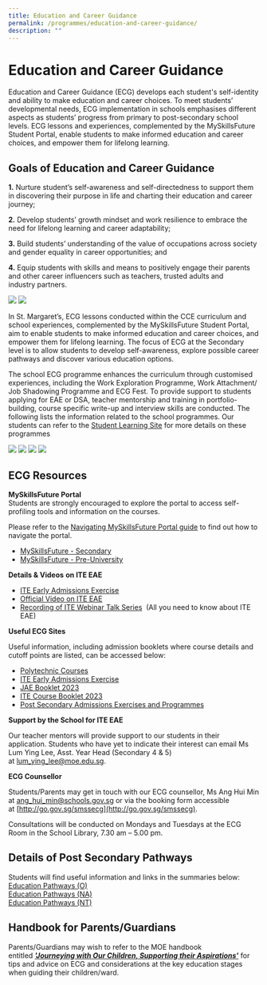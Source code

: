 ```yaml
---
title: Education and Career Guidance
permalink: /programmes/education-and-career-guidance/
description: ""
---
```

Education and Career Guidance
=============================

Education and Career Guidance (ECG) develops each student's self-identity and ability to make education and career choices. To meet students’ developmental needs, ECG implementation in schools emphasises different aspects as students’ progress from primary to post-secondary school levels. ECG lessons and experiences, complemented by the MySkillsFuture Student Portal, enable students to make informed education and career choices, and empower them for lifelong learning.

Goals of Education and Career Guidance
--------------------------------------

**1.**&nbsp;Nurture student’s self-awareness and self-directedness to support them in discovering their purpose in life and charting their education and career journey;  
  
**2.**&nbsp;Develop students’ growth mindset and work resilience to embrace the need for lifelong learning and career adaptability;  
  
**3.**&nbsp;Build students’ understanding of the value of occupations across society and gender equality in career opportunities; and  
  
**4.**&nbsp;Equip students with skills and means to positively engage their parents and other career influencers such as teachers, trusted adults and&nbsp; &nbsp; &nbsp; &nbsp;  
industry partners.


![](/images/picture%201%20-%20nurse%20day%202019%20(4).JPG)
![](/images/picture%202%20-%20experience%20shatec%20(1).jpg)

In St. Margaret’s, ECG lessons conducted within the CCE curriculum and school experiences, complemented by the MySkillsFuture Student Portal, aim to enable students to make informed education and career choices, and empower them for lifelong learning. The focus of ECG at the Secondary level is to allow students to develop self-awareness, explore possible career pathways and discover various education options.&nbsp;

  

The school ECG programme enhances the curriculum through customised experiences, including the Work Exploration Programme, Work Attachment/ Job Shadowing Programme and ECG Fest. To provide support to students applying for EAE or DSA, teacher mentorship and training in portfolio-building, course specific write-up and interview skills are conducted. The following lists the information related to the school programmes. Our students can refer to the&nbsp;[Student Learning Site](https://sites.google.com/moe.edu.sg/smssstudentsportal/ecg)&nbsp;for more details on these programmes

![](/images/picture%203%20-%20ecgc%20sharing%20(3).jpg)
![](/images/picture%204%20-%20wajs%20(3).jpg)
![](/images/picture%205%20-%20wajs%20(3).jfif)
![](/images/picture%206%20-%20wep%20(3).jpg)




ECG Resources&nbsp;
--------------

**MySkillsFuture Portal**  
Students are strongly encouraged to explore the portal to access self-profiling tools and information on the courses.  

Please refer to the [Navigating MySkillsFuture Portal guide](/files/Navigating%20MySkillsFuture%20Portal.pdf) to find out how to navigate the portal.

*   [MySkillsFuture - Secondary](https://www.myskillsfuture.gov.sg/content/student/en/secondary.html)
*   [MySkillsFuture - Pre-University](https://www.myskillsfuture.gov.sg/content/student/en/preu.html)

**Details&nbsp;&amp; Videos**&nbsp;**on ITE EAE**  

*   [ITE Early Admissions Exercise](https://www.ite.edu.sg/admissions/full-time-courses/nitec/early-admissions-exercise)
*   [Official Video on ITE EAE](https://www.ite.edu.sg/admissions/full-time-courses/nitec/early-admissions-exercise)&nbsp;
*   [Recording of ITE Webinar Talk Series](https://drive.google.com/open?id=1VssJD6ZnUrRTMjIyZjyL6id7le0gAPTz)&nbsp;&nbsp;(All you need to know about ITE EAE)

**Useful ECG Sites**  

Useful information, including admission booklets where course details and cutoff points are listed, can be accessed below:  

*   [Polytechnic Courses](https://www.moe.gov.sg/coursefinder)
*   [ITE Early Admissions Exercise](https://www.ite.edu.sg/admissions/full-time-courses/nitec-and-3-year-higher-nitec/early-admissions-exercise)&nbsp;
*   [JAE Booklet 2023](https://www.moe.gov.sg/-/media/files/post-secondary/2023-jae/2023-jae-booklet.ashx)&nbsp;
*   [ITE Course Booklet 2023](https://www.ite.edu.sg/docs/default-source/full-time-courses-doc/ite-course-booklet-2023)&nbsp;&nbsp;
*   [Post Secondary Admissions Exercises and Programmes](https://www.moe.gov.sg/post-secondary/admissions)

**Support by the School for ITE EAE**  

Our teacher mentors will provide support to our students in their application. Students who have yet to indicate their interest can email&nbsp;Ms Lum Ying Lee, Asst. Year Head (Secondary 4 &amp; 5) at&nbsp;[lum\_ying\_lee@moe.edu.sg](mailto:lum_ying_lee@moe.edu.sg).

**ECG Counsellor**  

Students/Parents may get in touch with our ECG counsellor, Ms Ang Hui Min at&nbsp;[ang\_hui\_min@schools.gov.sg](mailto:ang_hui_min@schools.gov.sg)&nbsp;or via the booking form accessible at&nbsp;[http://go.gov.sg/smssecg](http://go.gov.sg/smssecg).&nbsp;

  

Consultations will be conducted on Mondays and Tuesdays at the ECG Room in the School Library, 7.30 am – 5.00 pm.

Details of Post Secondary Pathways
----------------------------------

Students will find useful information and links in the summaries below:  
[Education Pathways (O)]()<br>
[Education Pathways (NA)]()<br>
[Education Pathways (NT)]()

Handbook for Parents/Guardians
------------------------------

Parents/Guardians may wish to refer to the MOE handbook entitled&nbsp;**_['Journeying with Our Children, Supporting their Aspirations'](https://www.moe.gov.sg/-/media/files/programmes/ecg/ecg-tips-for-parents.ashx?la=en&amp;hash=83A2BEF8FAA9394B79F1E4F8ED145A562BB240F8)_**&nbsp;for tips and advice on ECG and considerations at the key education stages when guiding their children/ward.
